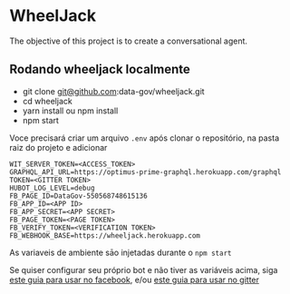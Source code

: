 # WheelJack

The objective of this project is to create a conversational agent.


## Rodando wheeljack localmente

- git clone git@github.com:data-gov/wheeljack.git
- cd wheeljack
- yarn install ou npm install
- npm start

Voce precisará criar um arquivo `.env` após clonar o repositório, na pasta raiz do projeto e adicionar

```
WIT_SERVER_TOKEN=<ACCESS_TOKEN>
GRAPHQL_API_URL=https://optimus-prime-graphql.herokuapp.com/graphql
TOKEN=<GITTER TOKEN>
HUBOT_LOG_LEVEL=debug
FB_PAGE_ID=DataGov-550568748615136
FB_APP_ID=<APP ID>
FB_APP_SECRET=<APP SECRET>
FB_PAGE_TOKEN=<PAGE TOKEN>
FB_VERIFY_TOKEN=<VERIFICATION TOKEN>
FB_WEBHOOK_BASE=https://wheeljack.herokuapp.com
```

As variaveis de ambiente sāo injetadas durante o `npm start`

Se quiser configurar seu próprio bot e não tiver as variáveis acima, siga [este guia para usar no facebook](https://github.com/chen-ye/hubot-fb/blob/master/INSTALL.md), e/ou [este guia para usar no gitter](https://github.com/kcjpop/hubot-gitter)
